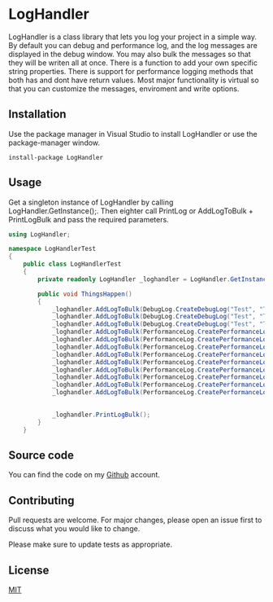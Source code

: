 # LogHandler

LogHandler is a class library that lets you log your project in a simple way. By default you can debug and performance log, and the log messages are displayed in the debug window. 
You may also bulk the messages so that they will be writen all at once. There is a function to add your own specific string properties. There is support for performance logging 
methods that both has and dont have return values. Most major functionality is virtual so that you can customize the messages, enviroment and write options.

## Installation

Use the package manager in Visual Studio to install LogHandler or use the package-manager window.
```
install-package LogHandler
```

## Usage

Get a singleton instance of LogHandler by calling LogHandler.GetInstance();. Then eighter call PrintLog or AddLogToBulk + PrintLogBulk and pass the required parameters.

```cs
using LogHandler;

namespace LogHandlerTest
{
    public class LogHandlerTest
    {
        private readonly LogHandler _loghandler = LogHandler.GetInstance();

        public void ThingsHappen()
        {
            _loghandler.AddLogToBulk(DebugLog.CreateDebugLog("Test", "Test"));
            _loghandler.AddLogToBulk(DebugLog.CreateDebugLog("Test", "Test"));
            _loghandler.AddLogToBulk(DebugLog.CreateDebugLog("Test", "Test"));
            _loghandler.AddLogToBulk(PerformanceLog.CreatePerformanceLog("Test", () => MethodForPerformanceTests(10), "Test"));
            _loghandler.AddLogToBulk(PerformanceLog.CreatePerformanceLog("Test", () => MethodForPerformanceTests(10), "Test"));
            _loghandler.AddLogToBulk(PerformanceLog.CreatePerformanceLog("Test", () => MethodForPerformanceTests(10), "Test"));
            _loghandler.AddLogToBulk(PerformanceLog.CreatePerformanceLog("Test", () => MethodWithIntReturnValueForPerformanceTests(10), "Test").log);
            _loghandler.AddLogToBulk(PerformanceLog.CreatePerformanceLog("Test", () => MethodWithIntReturnValueForPerformanceTests(10), "Test").log);
            _loghandler.AddLogToBulk(PerformanceLog.CreatePerformanceLog("Test", () => MethodWithIntReturnValueForPerformanceTests(10), "Test").log);
            _loghandler.AddLogToBulk(PerformanceLog.CreatePerformanceLog("Test", () => MethodWithStringReturnValueForPerformanceTests(10), "Test").log);
            _loghandler.AddLogToBulk(PerformanceLog.CreatePerformanceLog("Test", () => MethodWithStringReturnValueForPerformanceTests(10), "Test").log);
            _loghandler.AddLogToBulk(PerformanceLog.CreatePerformanceLog("Test", () => MethodWithStringReturnValueForPerformanceTests(10), "Test").log);

            
            _loghandler.PrintLogBulk();
        }
    }


```

## Source code
You can find the code on my [Github](https://github.com/NyholmTobias/LogHandler) account.

## Contributing
Pull requests are welcome. For major changes, please open an issue first to discuss what you would like to change.

Please make sure to update tests as appropriate.

## License
[MIT](https://choosealicense.com/licenses/mit/)
